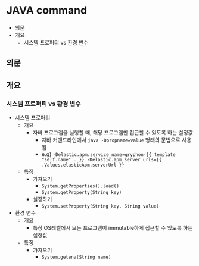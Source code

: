 # JAVA command

- 의문
- 개요
  - 시스템 프로퍼티 vs 환경 변수

## 의문

## 개요

### 시스템 프로퍼티 vs 환경 변수

- 시스템 프로퍼티
  - 개요
    - 자바 프로그램을 실행할 때, 해당 프로그램만 접근할 수 있도록 하는 설정값
      - 자바 커맨드라인에서 `java -Dpropname=value` 형태의 문법으로 사용됨
      - e.g) `-Delastic.apm.service_name=gryphon-{{ template "self.name" . }} -Delastic.apm.server_urls={{ .Values.elasticApm.serverUrl }}`
  - 특징
    - 가져오기
      - `System.getProperties().load()`
      - `System.getProperty(String key)`
    - 설정하기
      - `System.setProperty(String key, String value)`
- 환경 변수
  - 개요
    - 특정 OS레벨에서 모든 프로그램이 immutable하게 접근할 수 있도록 하는 설정값
  - 특징
    - 가져오기
      - `System.getenv(String name)`
